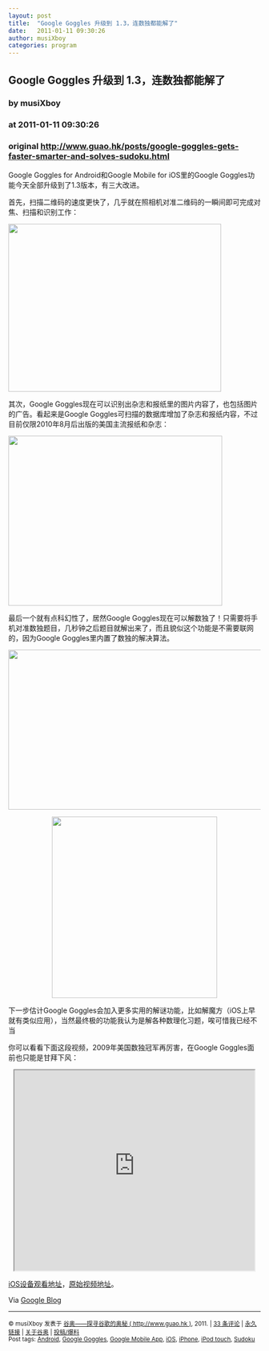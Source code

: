 ```yaml
---
layout: post
title:  "Google Goggles 升级到 1.3，连数独都能解了"
date:   2011-01-11 09:30:26
author: musiXboy
categories: program
---
```


## Google Goggles 升级到 1.3，连数独都能解了
### by musiXboy
### at 2011-01-11 09:30:26
### original <http://www.guao.hk/posts/google-goggles-gets-faster-smarter-and-solves-sudoku.html>

<p>Google Goggles for Android和Google Mobile for iOS里的Google Goggles功能今天全部升级到了1.3版本，有三大改进。</p>
<p>首先，扫描二维码的速度更快了，几乎就在照相机对准二维码的一瞬间即可完成对焦、扫描和识别工作：</p>
<p><img title="screen-capture" src="http://www.guao.hk/wp-content/uploads/2011/01/screen-capture4.jpg" alt="" width="425" height="335"></p>
<p>其次，Google Goggles现在可以识别出杂志和报纸里的图片内容了，也包括图片的广告。看起来是Google Goggles可扫描的数据库增加了杂志和报纸内容，不过目前仅限2010年8月后出版的美国主流报纸和杂志：</p>
<p><img title="screen-capture-1" src="http://www.guao.hk/wp-content/uploads/2011/01/screen-capture-13.jpg" alt="" width="427" height="339"></p>
<p>最后一个就有点科幻性了，居然Google Goggles现在可以解数独了！只需要将手机对准数独题目，几秒钟之后题目就解出来了，而且貌似这个功能是不需要联网的，因为Google Goggles里内置了数独的解决算法。</p>
<p><img title="sodoku1" src="http://www.guao.hk/wp-content/uploads/2011/01/sodoku1-550x319.jpg" alt="" width="550" height="319"></p>
<p style="text-align:center"><img title="sodoku2" src="http://www.guao.hk/wp-content/uploads/2011/01/sodoku2-550x604.jpg" alt="" width="330" height="362"></p>
<p>下一步估计Google Goggles会加入更多实用的解谜功能，比如解魔方（iOS上早就有类似应用），当然最终极的功能我认为是解各种数理化习题，唉可惜我已经不当</p>
<p>你可以看看下面这段视频，2009年美国数独冠军再厉害，在Google Goggles面前也只能是甘拜下风：</p>
<p><span></span></p>
<p style="text-align:center"><iframe src="http://reader.googleusercontent.com/reader/embediframe?src=http://player.youku.com/player.php/sid/XMjM2MDgzNDg4/v.swf&amp;width=480&amp;height=400" width="480" height="400"></iframe></p>
<p><a href="http://v.youku.com/v_show/id_XMjM2MDgzNDg4.html">iOS设备观看地址</a>，<a href="http://www.youtube.com/watch?v=rdftOloAH9Q&amp;feature=player_embedded">原始视频地址</a>。</p>
<p>Via <a href="http://googleblog.blogspot.com/2011/01/google-goggles-gets-faster-smarter-and.html">Google Blog</a></p>
<hr>
<p><small>© musiXboy 发表于 <a href="http://www.guao.hk">谷奥——探寻谷歌的奥秘 ( http://www.guao.hk )</a>, 2011.  |
<a href="http://www.guao.hk/posts/google-goggles-gets-faster-smarter-and-solves-sudoku.html#comments">33 条评论</a> |
<a href="http://www.guao.hk/posts/google-goggles-gets-faster-smarter-and-solves-sudoku.html">永久链接</a> |
<a href="http://google.org.cn/about/">关于谷奥</a> |
<a href="http://google.org.cn/submit/">投稿/爆料</a><br>
Post tags: <a href="http://www.guao.hk/tag/android" rel="tag">Android</a>, <a href="http://www.guao.hk/tag/google-goggles" rel="tag">Google Goggles</a>, <a href="http://www.guao.hk/tag/google-mobile-app" rel="tag">Google Mobile App</a>, <a href="http://www.guao.hk/tag/ios" rel="tag">iOS</a>, <a href="http://www.guao.hk/tag/iphone" rel="tag">iPhone</a>, <a href="http://www.guao.hk/tag/ipod-touch" rel="tag">iPod touch</a>, <a href="http://www.guao.hk/tag/sudoku" rel="tag">Sudoku</a>
</small></p>
<img src="http://img.tongji.linezing.com/1105192/tongji.php" border="0" width="0" height="0">